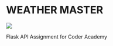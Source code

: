 

# WEATHER MASTER

![](/Users/annehomann/coder_academy/term2/weather_master/w_master.png)



Flask API Assignment for Coder Academy 